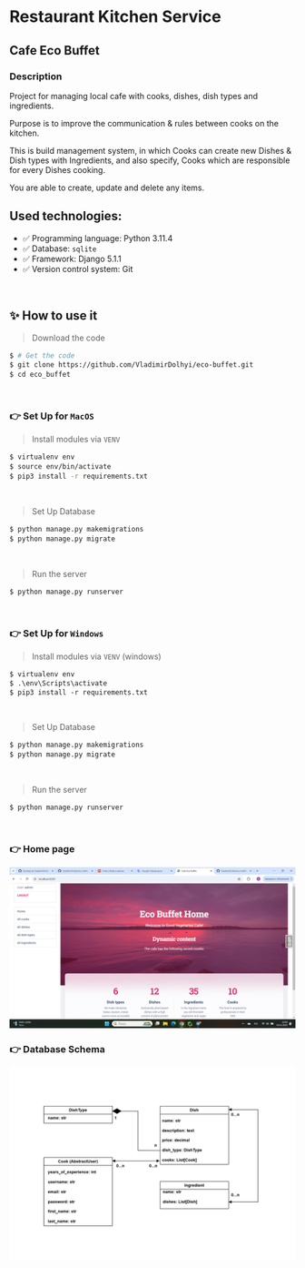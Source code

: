 # Restaurant Kitchen Service
## Cafe Eco Buffet

### Description
Project for managing local cafe with cooks, dishes, dish types and ingredients.

Purpose is to improve the communication & rules between cooks on the kitchen.

This is build management system, in which Cooks can create new Dishes & Dish types with Ingredients,
and also specify, Cooks which are responsible for every Dishes cooking.

You are able to create, update and delete any items.

## Used technologies:

- ✅ Programming language: Python 3.11.4
- ✅ Database: `sqlite`
- ✅ Framework: Django 5.1.1
- ✅ Version control system: Git

<br />

## ✨ How to use it

> Download the code 

```bash
$ # Get the code
$ git clone https://github.com/VladimirDolhyi/eco-buffet.git
$ cd eco_buffet
```

<br />

### 👉 Set Up for `MacOS` 

> Install modules via `VENV`  

```bash
$ virtualenv env
$ source env/bin/activate
$ pip3 install -r requirements.txt
```

<br />

> Set Up Database

```bash
$ python manage.py makemigrations
$ python manage.py migrate
```

<br />

> Run the server

```bash
$ python manage.py runserver
```

<br />

### 👉 Set Up for `Windows` 

> Install modules via `VENV` (windows) 

```
$ virtualenv env
$ .\env\Scripts\activate
$ pip3 install -r requirements.txt
```

<br />

> Set Up Database

```bash
$ python manage.py makemigrations
$ python manage.py migrate
```

<br />

> Run the server

```bash
$ python manage.py runserver
```

<br />

### 👉 Home page
![Home Page](static/images/Screenshot1.png)

### 👉 Database Schema
![Database Schema](static/images/Screenshot2.png)